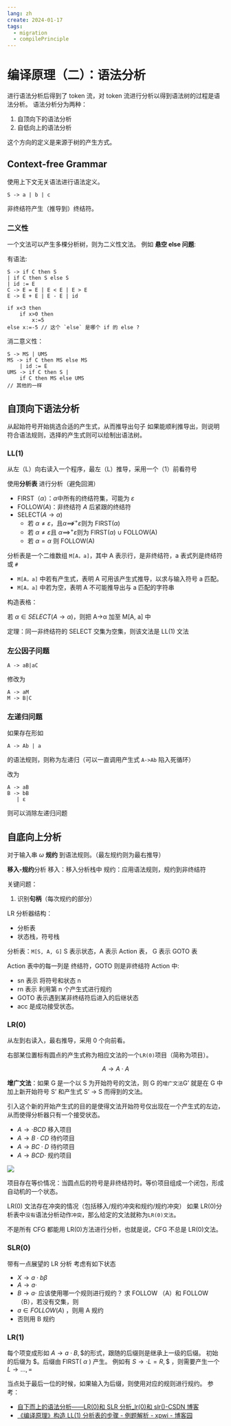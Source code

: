 ```yaml
---
lang: zh
create: 2024-01-17
tags:
  - migration
  - compilePrinciple
---
```


# 编译原理（二）：语法分析

进行语法分析后得到了 token 流，对 token 流进行分析以得到语法树的过程是语法分析。
语法分析分为两种：

1. 自顶向下的语法分析
2. 自低向上的语法分析

这个方向的定义是来源于树的产生方式。

## Context-free Grammar

使用上下文无关语法进行语法定义。

```text
S -> a | b | c
```

非终结符产生（推导到）终结符。

### 二义性

一个文法可以产生多棵分析树，则为二义性文法。
例如 **悬空 else 问题**:

有语法:

```text
S -> if C then S
| if C then S else S
| id := E
C -> E = E | E < E | E > E
E -> E + E | E - E | id
```

```text
if x<3 then
	if x>0 then
		x:=5
else x:=-5 // 这个 `else` 是哪个 if 的 else ?
```

消二意义性：

```text
S -> MS | UMS
MS -> if C then MS else MS
	| id := E
UMS -> if C then S |
	if C then MS else UMS
// 其他的一样
```

## 自顶向下语法分析

从起始符号开始挑选合适的产生式，从而推导出句子
如果能顺利推导出，则说明符合语法规则，选择的产生式则可以绘制出语法树。

### LL(1)

从左（L）向右读入一个程序，最左（L）推导，采用一个（1）前看符号

使用**分析表** 进行分析（避免回溯）

- FIRST（$\alpha$）：$\alpha$中所有的终结符集，可能为 $\varepsilon$
- FOLLOW$(A)$：非终结符 $A$ 后紧跟的终结符
- SELECT($A \to \alpha$)
  - 若 $\alpha\neq \varepsilon$，且$\alpha \not\implies^+ \varepsilon$则为 FIRST($\alpha$)
  - 若 $\alpha \neq \varepsilon$且 $\alpha \implies^+ \varepsilon$则为 FIRST($\alpha$) $\cup$ FOLLOW(A)
  - 若 $\alpha = \alpha$ 则 FOLLOW(A)

分析表是一个二维数组 `M[A，a]`，其中 A 表示行，是非终结符，a 表式列是终结符或 `#`

- `M[A，a]` 中若有产生式，表明 A 可用该产生式推导，以求与输入符号 a 匹配。
- `M[A，a]` 中若为空，表明 A 不可能推导出与 a 匹配的字符串

构造表格：

若 $\alpha ∈SELECT(A \to \alpha)$，则把 A→α 加至 M[A, a] 中

定理：同一非终结符的 SELECT 交集为空集，则该文法是 LL(1) 文法

### 左公因子问题

```
A -> aB|aC
```

修改为

```
A -> aM
M -> B|C
```

### 左递归问题

如果存在形如

```
A -> Ab | a
```

的语法规则，则称为左递归（可以一直调用产生式 `A->Ab` 陷入死循环）

改为

```text
A -> aB
B -> bB
   | ε
```

则可以消除左递归问题

## 自底向上分析

对于输入串 $\omega$ **规约** 到语法规则。（最左规约则为最右推导）

**移入-规约**分析
移入：移入分析栈中
规约：应用语法规则，规约到非终结符

关键问题：

1. 识别**句柄**（每次规约的部分）

LR 分析器结构：

- 分析表
- 状态栈，符号栈

分析表：`M[S, A, G]`
S 表示状态，A 表示 Action 表， G 表示 GOTO 表

Action 表中的每一列是 终结符，GOTO 则是非终结符
Action 中:

- sn 表示 将符号和状态 n
- rn 表示 利用第 n 个产生式进行规约
- GOTO 表示遇到某非终结符后进入的后继状态
- acc 是成功接受状态。

### LR(0)

从左到右读入，最右推导，采用 0 个向前看。

右部某位置标有圆点的产生式称为相应文法的一个`LR(0)`项目（简称为项目）。

$$
A \to A \cdot A
$$

**增广文法**：如果 G 是一个以 S 为开始符号的文法，则 G 的`增广文法`G’ 就是在 G 中加上新开始符号 S’ 和产生式 S’ → S 而得到的文法。

引入这个新的开始产生式的目的是使得文法开始符号仅出现在一个产生式的左边，从而使得分析器只有一个接受状态。

- $A \to \cdot BCD$ 移入项目
- $A \to B \cdot CD$ 待约项目
- $A \to BC \cdot D$ 待约项目
- $A \to BCD \cdot$ 规约项目

![](https://img-blog.csdnimg.cn/20200725114221274.png?x-oss-process=image/watermark,type_ZmFuZ3poZW5naGVpdGk,shadow_10,text_aHR0cHM6Ly9ibG9nLmNzZG4ubmV0L3dlaXhpbl80MjgxNTYwOQ==,size_16,color_FFFFFF,t_70)

项目存在等价情况：当圆点后的符号是非终结符时。等价项目组成一个闭包，形成自动机的一个状态。

LR(0) 文法存在冲突的情况（包括移入/规约冲突和规约/规约冲突）
如果 LR(0)分析表中`没有`语法分析动作`冲突`，那么给定的文法就称为`LR(0)文法`。

不是所有 CFG 都能用 LR(0)方法进行分析，也就是说，CFG 不总是 LR(0)文法。

### SLR(0)

带有一点展望的 LR 分析
考虑有如下状态

- $X \to a \cdot b\beta$
- $A \to a \cdot$
- $B \to a \cdot$
  应该使用哪一个规则进行规约？
  求 FOLLOW （A）和 FOLLOW（B），若没有交集，则
- $a \in FOLLOW(A)$ ，则用 A 规约
- 否则用 B 规约

### LR(1)

每个项变成形如 $A \to a \cdot B, \$$的形式，跟随的后缀则是继承上一级的后缀。
初始的后缀为 $。后缀由 FIRST( $\alpha$ ) 产生。
例如有 $S \to \cdot L = R, \$$ ，则需要产生一个 $L \to \dots, =$

当点处于最后一位的时候，如果输入为后缀，则使用对应的规则进行规约。
参考：

- [自下而上的语法分析——LR(0)和 SLR 分析\_lr(0)和 slr()-CSDN 博客](https://blog.csdn.net/weixin_55267022/article/details/118095586)
- [《编译原理》构造 LL(1) 分析表的步骤 - 例题解析 - xpwi - 博客园](https://www.cnblogs.com/xpwi/p/11065006.html)
